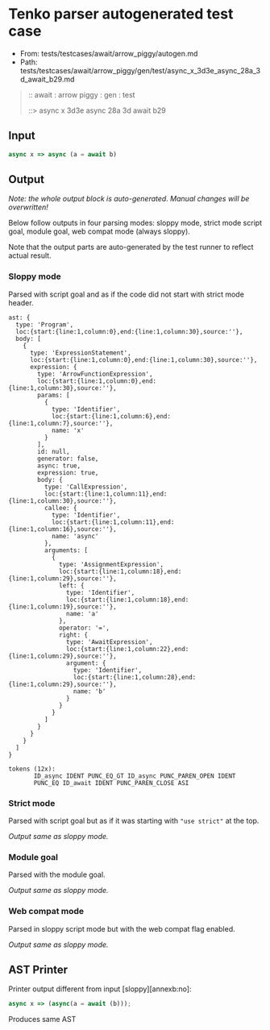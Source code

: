 # Tenko parser autogenerated test case

- From: tests/testcases/await/arrow_piggy/autogen.md
- Path: tests/testcases/await/arrow_piggy/gen/test/async_x_3d3e_async_28a_3d_await_b29.md

> :: await : arrow piggy : gen : test
>
> ::> async x 3d3e async 28a 3d await b29

## Input


`````js
async x => async (a = await b)
`````

## Output

_Note: the whole output block is auto-generated. Manual changes will be overwritten!_

Below follow outputs in four parsing modes: sloppy mode, strict mode script goal, module goal, web compat mode (always sloppy).

Note that the output parts are auto-generated by the test runner to reflect actual result.

### Sloppy mode

Parsed with script goal and as if the code did not start with strict mode header.

`````
ast: {
  type: 'Program',
  loc:{start:{line:1,column:0},end:{line:1,column:30},source:''},
  body: [
    {
      type: 'ExpressionStatement',
      loc:{start:{line:1,column:0},end:{line:1,column:30},source:''},
      expression: {
        type: 'ArrowFunctionExpression',
        loc:{start:{line:1,column:0},end:{line:1,column:30},source:''},
        params: [
          {
            type: 'Identifier',
            loc:{start:{line:1,column:6},end:{line:1,column:7},source:''},
            name: 'x'
          }
        ],
        id: null,
        generator: false,
        async: true,
        expression: true,
        body: {
          type: 'CallExpression',
          loc:{start:{line:1,column:11},end:{line:1,column:30},source:''},
          callee: {
            type: 'Identifier',
            loc:{start:{line:1,column:11},end:{line:1,column:16},source:''},
            name: 'async'
          },
          arguments: [
            {
              type: 'AssignmentExpression',
              loc:{start:{line:1,column:18},end:{line:1,column:29},source:''},
              left: {
                type: 'Identifier',
                loc:{start:{line:1,column:18},end:{line:1,column:19},source:''},
                name: 'a'
              },
              operator: '=',
              right: {
                type: 'AwaitExpression',
                loc:{start:{line:1,column:22},end:{line:1,column:29},source:''},
                argument: {
                  type: 'Identifier',
                  loc:{start:{line:1,column:28},end:{line:1,column:29},source:''},
                  name: 'b'
                }
              }
            }
          ]
        }
      }
    }
  ]
}

tokens (12x):
       ID_async IDENT PUNC_EQ_GT ID_async PUNC_PAREN_OPEN IDENT
       PUNC_EQ ID_await IDENT PUNC_PAREN_CLOSE ASI
`````

### Strict mode

Parsed with script goal but as if it was starting with `"use strict"` at the top.

_Output same as sloppy mode._

### Module goal

Parsed with the module goal.

_Output same as sloppy mode._

### Web compat mode

Parsed in sloppy script mode but with the web compat flag enabled.

_Output same as sloppy mode._

## AST Printer

Printer output different from input [sloppy][annexb:no]:

````js
async x => (async(a = await (b)));
````

Produces same AST
